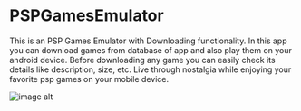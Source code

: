 # PSPGamesEmulator
This is an PSP Games Emulator with Downloading functionality. In this app you can download games from database of app and also play them on your android device. Before downloading any game you can easily check its details like description, size, etc. Live through nostalgia while enjoying your favorite psp games on your mobile device.

![image alt](https://lh3.googleusercontent.com/x3f6Z7ITUTJGnrOzXgMsEy4yuyYe2UZUQ4sYbvt4T1vBDKY-gUN24SvcFzkpvVTd6XExlrYrHVPbLslDFVNgPfbWGb6RxJJn_INV_w=rw)

